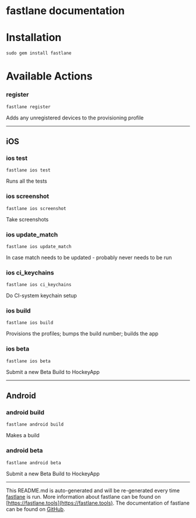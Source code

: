 fastlane documentation
================
# Installation
```
sudo gem install fastlane
```
# Available Actions
### register
```
fastlane register
```
Adds any unregistered devices to the provisioning profile

----

## iOS
### ios test
```
fastlane ios test
```
Runs all the tests
### ios screenshot
```
fastlane ios screenshot
```
Take screenshots
### ios update_match
```
fastlane ios update_match
```
In case match needs to be updated - probably never needs to be run
### ios ci_keychains
```
fastlane ios ci_keychains
```
Do CI-system keychain setup
### ios build
```
fastlane ios build
```
Provisions the profiles; bumps the build number; builds the app
### ios beta
```
fastlane ios beta
```
Submit a new Beta Build to HockeyApp

----

## Android
### android build
```
fastlane android build
```
Makes a build
### android beta
```
fastlane android beta
```
Submit a new Beta Build to HockeyApp

----

This README.md is auto-generated and will be re-generated every time [fastlane](https://fastlane.tools) is run.
More information about fastlane can be found on [https://fastlane.tools](https://fastlane.tools).
The documentation of fastlane can be found on [GitHub](https://github.com/fastlane/fastlane/tree/master/fastlane).
